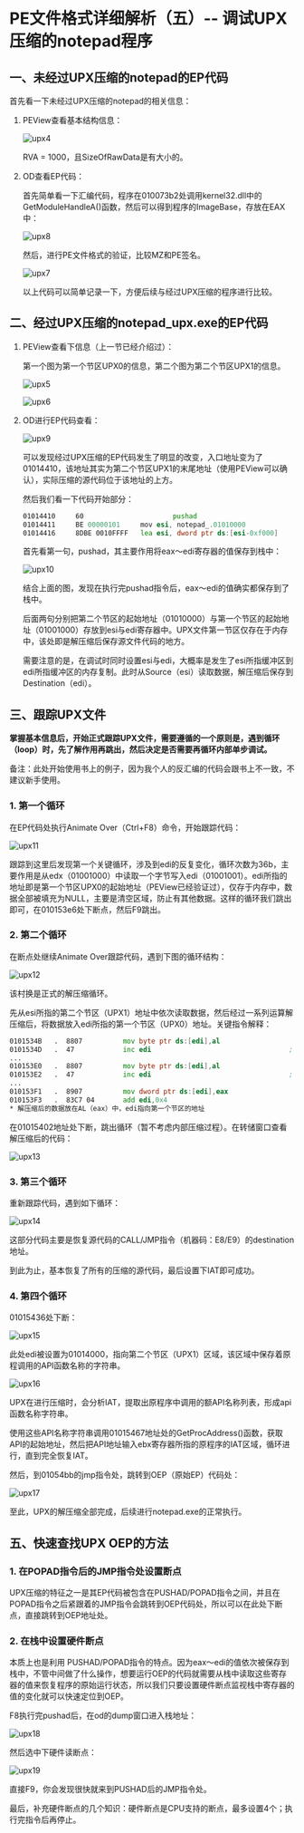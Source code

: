 # PE文件格式详细解析（五）-- 调试UPX压缩的notepad程序

## 一、未经过UPX压缩的notepad的EP代码

首先看一下未经过UPX压缩的notepad的相关信息：

1. PEView查看基本结构信息：

   ![upx4](https://i.imgur.com/fY8Yn5t.png)

   RVA = 1000，且SizeOfRawData是有大小的。

3. OD查看EP代码：

   首先简单看一下汇编代码，程序在010073b2处调用kernel32.dll中的GetModuleHandleA()函数，然后可以得到程序的ImageBase，存放在EAX中：

   

   ![upx8](https://i.imgur.com/vufFLNd.png)

   

   然后，进行PE文件格式的验证，比较MZ和PE签名。

   ![upx7](https://i.imgur.com/ld5iEM5.png)

   以上代码可以简单记录一下，方便后续与经过UPX压缩的程序进行比较。

## 二、经过UPX压缩的notepad_upx.exe的EP代码

1. PEView查看下信息（上一节已经介绍过）：

   第一个图为第一个节区UPX0的信息，第二个图为第二个节区UPX1的信息。

   ![upx5](https://i.imgur.com/Vq7yMDR.png)

   ![upx6](https://i.imgur.com/oKq8RjB.png)

2. OD进行EP代码查看：

   ![upx9](https://i.imgur.com/Cj3XgN4.png)

   可以发现经过UPX压缩的EP代码发生了明显的改变，入口地址变为了01014410，该地址其实为第二个节区UPX1的末尾地址（使用PEView可以确认），实际压缩的源代码位于该地址的上方。

   然后我们看一下代码开始部分：

   ```asm
   01014410		60						pushad
   01014411		BE 00000101		mov esi, notepad_.01010000
   01014416		8DBE 0010FFFF	lea esi, dword ptr ds:[esi-0xf000]
   ```

   首先看第一句，pushad，其主要作用将eax～edi寄存器的值保存到栈中：

   

   ![upx10](https://i.imgur.com/RZEKfiQ.png)

   结合上面的图，发现在执行完pushad指令后，eax～edi的值确实都保存到了栈中。

   后面两句分别把第二个节区的起始地址（01010000）与第一个节区的起始地址（01001000）存放到esi与edi寄存器中。UPX文件第一节区仅存在于内存中，该处即是解压缩后保存源文件代码的地方。

   需要注意的是，在调试时同时设置esi与edi，大概率是发生了esi所指缓冲区到edi所指缓冲区的内存复制。此时从Source（esi）读取数据，解压缩后保存到Destination（edi）。

## 三、跟踪UPX文件

**掌握基本信息后，开始正式跟踪UPX文件，需要遵循的一个原则是，遇到循环（loop）时，先了解作用再跳出，然后决定是否需要再循环内部单步调试。**

备注：此处开始使用书上的例子，因为我个人的反汇编的代码会跟书上不一致，不建议新手使用。

### 1. 第一个循环

在EP代码处执行Animate Over（Ctrl+F8）命令，开始跟踪代码：

![upx11](https://i.imgur.com/1mAnhGN.png)

跟踪到这里后发现第一个关键循环，涉及到edi的反复变化，循环次数为36b，主要作用是从edx（01001000）中读取一个字节写入edi（01001001）。edi所指的地址即是第一个节区UPX0的起始地址（PEView已经验证过），仅存于内存中，数据全部被填充为NULL，主要是清空区域，防止有其他数据。这样的循环我们跳出即可，在010153e6处下断点，然后F9跳出。

### 2. 第二个循环

在断点处继续Animate Over跟踪代码，遇到下图的循环结构：

 ![upx12](https://i.imgur.com/3dXfJ3O.png)

该村换是正式的解压缩循环。

先从esi所指的第二个节区（UPX1）地址中依次读取数据，然后经过一系列运算解压缩后，将数据放入edi所指的第一个节区（UPX0）地址。关键指令解释：

```asm
0101534B   .  8807          mov byte ptr ds:[edi],al
0101534D   .  47            inc edi                                  ;  notepad_.0100136C
...
010153E0   .  8807          mov byte ptr ds:[edi],al
010153E2   .  47            inc edi                                  ;  notepad_.0100136C
...
010153F1   .  8907          mov dword ptr ds:[edi],eax
010153F3   .  83C7 04       add edi,0x4
* 解压缩后的数据放在AL（eax）中，edi指向第一个节区的地址
```

在01015402地址处下断，跳出循环（暂不考虑内部压缩过程）。在转储窗口查看解压缩后的代码：

![upx13](https://i.imgur.com/XvxJMgB.png)

### 3. 第三个循环

重新跟踪代码，遇到如下循环：

![upx14](https://i.imgur.com/bfkEWMI.png)

 这部分代码主要是恢复源代码的CALL/JMP指令（机器码：E8/E9）的destination地址。

到此为止，基本恢复了所有的压缩的源代码，最后设置下IAT即可成功。

### 4. 第四个循环

01015436处下断：

![upx15](https://i.imgur.com/gYkkmzn.png)

此处edi被设置为01014000，指向第二个节区（UPX1）区域，该区域中保存着原程调用的API函数名称的字符串。

![upx16](https://i.imgur.com/6pzePhH.png)

UPX在进行压缩时，会分析IAT，提取出原程序中调用的额API名称列表，形成api函数名称字符串。

使用这些API名称字符串调用01015467地址处的GetProcAddress()函数，获取API的起始地址，然后把API地址输入ebx寄存器所指的原程序的IAT区域，循环进行，直到完全恢复IAT。

然后，到01054bb的jmp指令处，跳转到OEP（原始EP）代码处：

![upx17](https://i.imgur.com/lA3D82p.png)

至此，UPX的解压缩全部完成，后续进行notepad.exe的正常执行。



## 五、快速查找UPX OEP的方法

### 1. 在POPAD指令后的JMP指令处设置断点

UPX压缩的特征之一是其EP代码被包含在PUSHAD/POPAD指令之间，并且在POPAD指令之后紧跟着的JMP指令会跳转到OEP代码处，所以可以在此处下断点，直接跳转到OEP地址处。

### 2. 在栈中设置硬件断点

本质上也是利用 PUSHAD/POPAD指令的特点。因为eax～edi的值依次被保存到栈中，不管中间做了什么操作，想要运行OEP的代码就需要从栈中读取这些寄存器的值来恢复程序的原始运行状态，所以我们只要设置硬件断点监视栈中寄存器的值的变化就可以快速定位到OEP。

F8执行完pushad后，在od的dump窗口进入栈地址：

![upx18](https://i.imgur.com/rahwARf.png)

然后选中下硬件读断点：

![upx19](https://i.imgur.com/XsUTvtL.png)

直接F9，你会发现很快就来到PUSHAD后的JMP指令处。

最后，补充硬件断点的几个知识：硬件断点是CPU支持的断点，最多设置4个；执行完指令后再停止。

